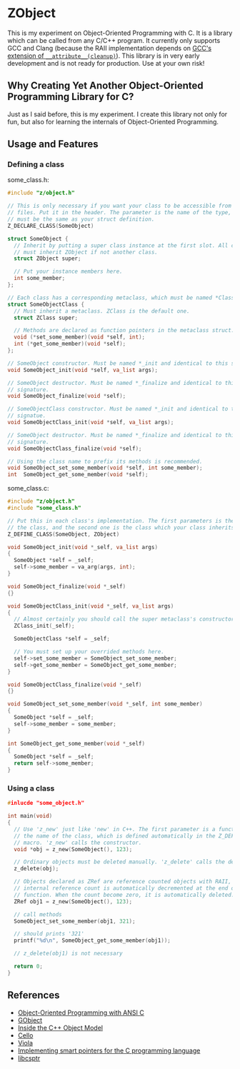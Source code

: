 # ZObject
This is my experiment on Object-Oriented Programming with C. It is a library
which can be called from any C/C++ program. It currently only supports GCC and
Clang (because the RAII implementation depends on [GCC's extension of `__attribute__(cleanup)`](https://gcc.gnu.org/onlinedocs/gcc-6.1.0/gcc/Common-Variable-Attributes.html)).
This library is in very early development and is not ready for production. Use
at your own risk!

## Why Creating Yet Another Object-Oriented Programming Library for C?
Just as I said before, this is my experiment. I create this library not only for
fun, but also for learning the internals of Object-Oriented Programming.

## Usage and Features

### Defining a class
some_class.h:
```c
#include "z/object.h"

// This is only necessary if you want your class to be accessible from other .c
// files. Put it in the header. The parameter is the name of the type, which
// must be the same as your struct definition.
Z_DECLARE_CLASS(SomeObject)

struct SomeObject {
  // Inherit by putting a super class instance at the first slot. All classes
  // must inherit ZObject if not another class.
  struct ZObject super;

  // Put your instance members here.
  int some_member;                  
};

// Each class has a corresponding metaclass, which must be named *Class.
struct SomeObjectClass {
  // Must inherit a metaclass. ZClass is the default one.
  struct ZClass super;

  // Methods are declared as function pointers in the metaclass struct.
  void (*set_some_member)(void *self, int);
  int (*get_some_member)(void *self);
};

// SomeObject constructor. Must be named *_init and identical to this signature.
void SomeObject_init(void *self, va_list args);

// SomeObject destructor. Must be named *_finalize and identical to this
// signature.
void SomeObject_finalize(void *self);

// SomeObjectClass constructor. Must be named *_init and identical to this
// signatue.
void SomeObjectClass_init(void *self, va_list args);

// SomeObject destructor. Must be named *_finalize and identical to this
// signature.
void SomeObjectClass_finalize(void *self);

// Using the class name to prefix its methods is recommended.
void SomeObject_set_some_member(void *self, int some_member);
int  SomeObject_get_some_member(void *self);
```

some_class.c:
```c
#include "z/object.h"
#include "some_class.h"

// Put this in each class's implementation. The first parameters is the name of
// the class, and the second one is the class which your class inherits.
Z_DEFINE_CLASS(SomeObject, ZObject)

void SomeObject_init(void *_self, va_list args)
{
  SomeObject *self = _self;
  self->some_member = va_arg(args, int);
}

void SomeObject_finalize(void *_self)
{}

void SomeObjectClass_init(void *_self, va_list args)
{
  // Almost certainly you should call the super metaclass's constructor.
  ZClass_init(_self);

  SomeObjectClass *self = _self;

  // You must set up your overrided methods here.
  self->set_some_member = SomeObject_set_some_member;
  self->get_some_member = SomeObject_get_some_member;
}

void SomeObjectClass_finalize(void *_self)
{}

void SomeObject_set_some_member(void *_self, int some_member)
{
  SomeObject *self = _self;
  self->some_member = some_member;
}

int SomeObject_get_some_member(void *_self)
{
  SomeObject *self = _self;
  return self->some_member;
}
```

### Using a class
```c
#inlucde "some_object.h"

int main(void)
{
  // Use 'z_new' just like 'new' in C++. The first parameter is a function with
  // the name of the class, which is defined automatically in the Z_DEFINE_CLASS
  // macro. 'z_new' calls the constructor.
  void *obj = z_new(SomeObject(), 123);

  // Ordinary objects must be deleted manually. 'z_delete' calls the destructor.
  z_delete(obj);

  // Objects declared as ZRef are reference counted objects with RAII, whose
  // internal reference count is automatically decremented at the end of a
  // function. When the count become zero, it is automatically deleted.
  ZRef obj1 = z_new(SomeObject(), 123);

  // call methods
  SomeObject_set_some_member(obj1, 321);

  // should prints '321'
  printf("%d\n", SomeObject_get_some_member(obj1));

  // z_delete(obj1) is not necessary

  return 0;
}
```

## References
- [Object-Oriented Programming with ANSI C](https://www.cs.rit.edu/~ats/books/ooc.pdf)
- [GObject](https://developer.gnome.org/gobject/stable/)
- [Inside the C++ Object Model](https://www.amazon.com/Inside-Object-Model-Stanley-Lippman/dp/0201834545)
- [Cello](http://libcello.org/)
- [Viola](https://github.com/eatonphil/Viola)
- [Implementing smart pointers for the C programming language](https://snai.pe/c/c-smart-pointers/)
- [libcsptr](https://github.com/Snaipe/libcsptr)
